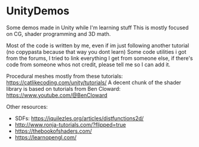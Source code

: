 # UnityDemos
Some demos made in Unity while I'm learning stuff
This is mostly focused on CG, shader programming and 3D math.

Most of the code is written by me, even if im just following another tutorial (no copypasta because that way you dont learn)
Some code utilities i got from the forums, I tried to link everything I get from someone else, if there's code from someone whos not credit, please tell me so I can add it.

Procedural meshes mostly from these tutorials: https://catlikecoding.com/unity/tutorials/
A decent chunk of the shader library is based on tutorials from Ben Cloward: https://www.youtube.com/@BenCloward

Other resources:
  - SDFs: https://iquilezles.org/articles/distfunctions2d/
  - http://www.ronja-tutorials.com/?flipped=true
  - https://thebookofshaders.com/
  - https://learnopengl.com/

